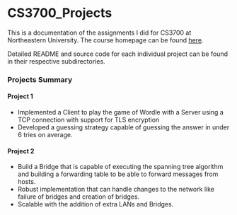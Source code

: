 # CS3700_Projects

This is a documentation of the assignments I did for CS3700 at Northeastern University. The course homepage can be found [here](https://3700.network/).

Detailed README and source code for each individual project can be found in their respective subdirectories.

### Projects Summary

#### Project 1
- Implemented a Client to play the game of Wordle with a Server using a TCP connection with support for TLS encryption
- Developed a guessing strategy capable of guessing the answer in under 6 tries on average.

#### Project 2
- Build a Bridge that is capable of executing the spanning tree algorithm and building a forwarding table to be able to 
forward messages from hosts. 
- Robust implementation that can handle changes to the network like failure of bridges and creation of bridges.
- Scalable with the addition of extra LANs and Bridges.
